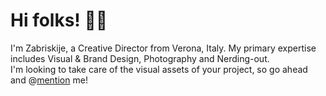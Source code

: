 # Hi folks! 👋🏻

I'm Zabriskije, a Creative Director from Verona, Italy.
My primary expertise includes Visual & Brand Design, Photography and Nerding-out.<br>
I'm looking to take care of the visual assets of your project, so go ahead and @[mention]() me!

<!--
![Profile Views](https://komarev.com/ghpvc/?username=Zabriskije&color=red)
-->

